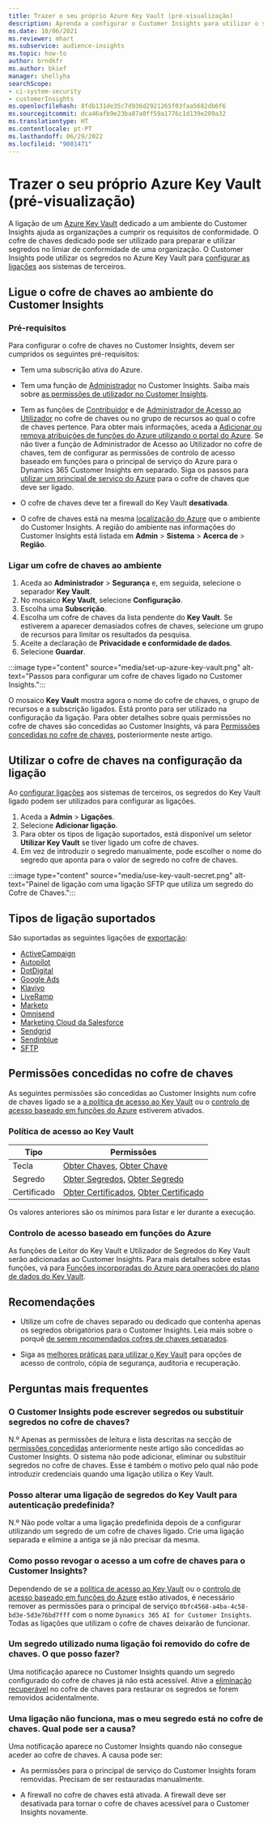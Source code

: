 ```yaml
---
title: Trazer o seu próprio Azure Key Vault (pré-visualização)
description: Aprenda a configurar o Customer Insights para utilizar o seu próprio Azure Key Vault para gerir segredos.
ms.date: 10/06/2021
ms.reviewer: mhart
ms.subservice: audience-insights
ms.topic: how-to
author: brndkfr
ms.author: bkief
manager: shellyha
searchScope:
- ci-system-security
- customerInsights
ms.openlocfilehash: 8fdb131de35c7d936d2921265f03faa5682db6f6
ms.sourcegitcommit: dca46afb9e23ba87a0ff59a1776c1d139e209a32
ms.translationtype: HT
ms.contentlocale: pt-PT
ms.lasthandoff: 06/29/2022
ms.locfileid: "9081471"
---
```

# <a name="bring-your-own-azure-key-vault-preview"></a>Trazer o seu próprio Azure Key Vault (pré-visualização)

A ligação de um [Azure Key Vault](/azure/key-vault/general/basic-concepts) dedicado a um ambiente do Customer Insights ajuda as organizações a cumprir os requisitos de conformidade.
O cofre de chaves dedicado pode ser utilizado para preparar e utilizar segredos no limiar de conformidade de uma organização. O Customer Insights pode utilizar os segredos no Azure Key Vault para [configurar as ligações](connections.md) aos sistemas de terceiros.

## <a name="link-the-key-vault-to-the-customer-insights-environment"></a>Ligue o cofre de chaves ao ambiente do Customer Insights

### <a name="prerequisites"></a>Pré-requisitos

Para configurar o cofre de chaves no Customer Insights, devem ser cumpridos os seguintes pré-requisitos:

- Tem uma subscrição ativa do Azure.

- Tem uma função de [Administrador](permissions.md#admin) no Customer Insights. Saiba mais sobre [as permissões de utilizador no Customer Insights](permissions.md#assign-roles-and-permissions).

- Tem as funções de [Contribuidor](/azure/role-based-access-control/built-in-roles#contributor) e de [Administrador de Acesso ao Utilizador](/azure/role-based-access-control/built-in-roles#user-access-administrator) no cofre de chaves ou no grupo de recursos ao qual o cofre de chaves pertence. Para obter mais informações, aceda a [Adicionar ou remova atribuições de funções do Azure utilizando o portal do Azure](/azure/role-based-access-control/role-assignments-portal). Se não tiver a função de Administrador de Acesso ao Utilizador no cofre de chaves, tem de configurar as permissões de controlo de acesso baseado em funções para o principal de serviço do Azure para o Dynamics 365 Customer Insights em separado. Siga os passos para [utilizar um principal de serviço do Azure](connect-service-principal.md) para o cofre de chaves que deve ser ligado.

- O cofre de chaves deve ter a firewall do Key Vault **desativada**.

- O cofre de chaves está na mesma [localização do Azure](https://azure.microsoft.com/global-infrastructure/geographies/#overview) que o ambiente do Customer Insights. A região do ambiente nas informações do Customer Insights está listada em **Admin** > **Sistema** > **Acerca de** > **Região**.

### <a name="link-a-key-vault-to-the-environment"></a>Ligar um cofre de chaves ao ambiente

1. Aceda ao **Administrador** > **Segurança** e, em seguida, selecione o separador **Key Vault**.
1. No mosaico **Key Vault**, selecione **Configuração**.
1. Escolha uma **Subscrição**.
1. Escolha um cofre de chaves da lista pendente do **Key Vault**. Se estiverem a aparecer demasiados cofres de chaves, selecione um grupo de recursos para limitar os resultados da pesquisa.
1. Aceite a declaração de **Privacidade e conformidade de dados**.
1. Selecione **Guardar**.

:::image type="content" source="media/set-up-azure-key-vault.png" alt-text="Passos para configurar um cofre de chaves ligado no Customer Insights.":::

O mosaico **Key Vault** mostra agora o nome do cofre de chaves, o grupo de recursos e a subscrição ligados. Está pronto para ser utilizado na configuração da ligação.
Para obter detalhes sobre quais permissões no cofre de chaves são concedidas ao Customer Insights, vá para [Permissões concedidas no cofre de chaves](#permissions-granted-on-the-key-vault), posteriormente neste artigo.

## <a name="use-the-key-vault-in-the-connection-setup"></a>Utilizar o cofre de chaves na configuração da ligação

Ao [configurar ligações](connections.md) aos sistemas de terceiros, os segredos do Key Vault ligado podem ser utilizados para configurar as ligações.

1. Aceda a **Admin** > **Ligações**.
1. Selecione **Adicionar ligação**.
1. Para obter os tipos de ligação suportados, está disponível um seletor **Utilizar Key Vault** se tiver ligado um cofre de chaves.
1. Em vez de introduzir o segredo manualmente, pode escolher o nome do segredo que aponta para o valor de segredo no cofre de chaves.

:::image type="content" source="media/use-key-vault-secret.png" alt-text="Painel de ligação com uma ligação SFTP que utiliza um segredo do Cofre de Chaves.":::

## <a name="supported-connection-types"></a>Tipos de ligação suportados

São suportadas as seguintes ligações de [exportação](export-destinations.md):

* [ActiveCampaign](export-active-campaign.md)
* [Autopilot](export-autopilot.md)
* [DotDigital](export-dotdigital.md)
* [Google Ads](export-google-ads.md)
* [Klaviyo](export-klaviyo.md)
* [LiveRamp](export-liveramp.md)
* [Marketo](export-marketo.md)
* [Omnisend](export-omnisend.md)
* [Marketing Cloud da Salesforce](export-salesforce.md)
* [Sendgrid](export-sendgrid.md)
* [Sendinblue](export-sendinblue.md)
* [SFTP](export-sftp.md)

## <a name="permissions-granted-on-the-key-vault"></a>Permissões concedidas no cofre de chaves

As seguintes permissões são concedidas ao Customer Insights num cofre de chaves ligado se a [a política de acesso ao Key Vault](/azure/key-vault/general/assign-access-policy?tabs=azure-portal) ou o [controlo de acesso baseado em funções do Azure](/azure/key-vault/general/rbac-guide?tabs=azure-cli) estiverem ativados.

### <a name="key-vault-access-policy"></a>Política de acesso ao Key Vault

| Tipo        | Permissões          |
| ----------- | -------------------- |
| Tecla         | [Obter Chaves](/rest/api/keyvault/keys/get-keys/get-keys), [Obter Chave](/rest/api/keyvault/keys/get-key/get-key)                                 |
| Segredo      | [Obter Segredos](/rest/api/keyvault/secrets/get-secrets/get-secrets), [Obter Segredo](/rest/api/keyvault/secrets/get-secret/get-secret)                     |
| Certificado | [Obter Certificados](/rest/api/keyvault/certificates/get-certificates/get-certificates), [Obter Certificado](/rest/api/keyvault/certificates/get-certificate/get-certificate) |

Os valores anteriores são os mínimos para listar e ler durante a execução.

### <a name="azure-role-based-access-control"></a>Controlo de acesso baseado em funções do Azure

As funções de Leitor do Key Vault e Utilizador de Segredos do Key Vault serão adicionadas ao Customer Insights. Para mais detalhes sobre estas funções, vá para [Funções incorporadas do Azure para operações do plano de dados do Key Vault](/azure/key-vault/general/rbac-guide?tabs=azure-cli).

## <a name="recommendations"></a>Recomendações

- Utilize um cofre de chaves separado ou dedicado que contenha apenas os segredos obrigatórios para o Customer Insights. Leia mais sobre o porquê [de serem recomendados cofres de chaves separados](/azure/key-vault/general/best-practices#why-we-recommend-separate-key-vaults).

- Siga as [melhores práticas para utilizar o Key Vault](/azure/key-vault/general/best-practices#turn-on-logging) para opções de acesso de controlo, cópia de segurança, auditoria e recuperação.

## <a name="frequently-asked-questions"></a>Perguntas mais frequentes

### <a name="can-customer-insights-write-secrets-or-overwrite-secrets-into-the-key-vault"></a>O Customer Insights pode escrever segredos ou substituir segredos no cofre de chaves?

N.º Apenas as permissões de leitura e lista descritas na secção de [permissões concedidas](#permissions-granted-on-the-key-vault) anteriormente neste artigo são concedidas ao Customer Insights. O sistema não pode adicionar, eliminar ou substituir segredos no cofre de chaves. Esse é também o motivo pelo qual não pode introduzir credenciais quando uma ligação utiliza o Key Vault.

### <a name="can-i-change-a-connection-from-using-key-vault-secrets-to-default-authentication"></a>Posso alterar uma ligação de segredos do Key Vault para autenticação predefinida?

N.º Não pode voltar a uma ligação predefinida depois de a configurar utilizando um segredo de um cofre de chaves ligado. Crie uma ligação separada e elimine a antiga se já não precisar da mesma.

### <a name="how-can-i-revoke-access-to-a-key-vault-for-customer-insights"></a>Como posso revogar o acesso a um cofre de chaves para o Customer Insights?

Dependendo de se a [política de acesso ao Key Vault](/azure/key-vault/general/assign-access-policy?tabs=azure-portal) ou o [controlo de acesso baseado em funções do Azure](/azure/key-vault/general/rbac-guide?tabs=azure-cli) estão ativados, é necessário remover as permissões para o principal de serviço `0bfc4568-a4ba-4c58-bd3e-5d3e76bd7fff` com o nome `Dynamics 365 AI for Customer Insights`. Todas as ligações que utilizam o cofre de chaves deixarão de funcionar.

### <a name="a-secret-thats-used-in-a-connection-got-removed-from-the-key-vault-what-can-i-do"></a>Um segredo utilizado numa ligação foi removido do cofre de chaves. O que posso fazer?

Uma notificação aparece no Customer Insights quando um segredo configurado do cofre de chaves já não está acessível. Ative a [eliminação recuperável](/azure/key-vault/general/soft-delete-overview) no cofre de chaves para restaurar os segredos se forem removidos acidentalmente.

### <a name="a-connection-doesnt-work-but-my-secret-is-in-the-key-vault-what-might-be-the-cause"></a>Uma ligação não funciona, mas o meu segredo está no cofre de chaves. Qual pode ser a causa?

Uma notificação aparece no Customer Insights quando não consegue aceder ao cofre de chaves. A causa pode ser:

- As permissões para o principal de serviço do Customer Insights foram removidas. Precisam de ser restauradas manualmente.

- A firewall no cofre de chaves está ativada. A firewall deve ser desativada para tornar o cofre de chaves acessível para o Customer Insights novamente.
